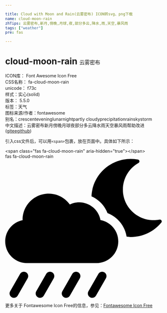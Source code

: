 ```yaml
---

title: Cloud with Moon and Rain(云雾密布) ICON转svg、png下载
name: cloud-moon-rain
zhTips: 云雾密布,新月,傍晚,月球,夜,部分多云,降水,雨,天空,暴风雨
tags: ["weather"]
pre: fas

---
```


# cloud-moon-rain  <small style="font-size: 60%;font-weight: 100">云雾密布</small>


<div class="detail-page">
<p>
<span>
ICON库：
<span class="badge-secondary badge">Font Awesome Icon Free</span> 
</span>
<br/>
<span>
CSS名称：
<span class="badge-secondary badge">fa-cloud-moon-rain</span> 
</span>
<br/>
<span>
unicode：
<span class="badge-secondary badge">f73c</span> 
<copy-btn content='f73c' btn-title=""></copy-btn>
<copy-btn :content='String.fromCodePoint(parseInt("f73c", 16))' btn-title="复制U"></copy-btn>
</span><br/><span>样式：<span class="badge-light badge">实心(solid)</span></span>
<br/>
<span>
版本：
<span class="badge-secondary badge">5.5.0</span> 
</span><br/><span>标签：<span class="badge-light badge"><router-link to="/tags/weather.html">天气</router-link></span></span>
<br/>
<span>图标来源/作者：<span class="badge-light badge">fontawesome</span></span> 
<br/>
<span>别名：<span class="badge-light badge">crescent</span><span class="badge-light badge">evening</span><span class="badge-light badge">lunar</span><span class="badge-light badge">night</span><span class="badge-light badge">partly cloudy</span><span class="badge-light badge">precipitation</span><span class="badge-light badge">rain</span><span class="badge-light badge">sky</span><span class="badge-light badge">storm</span></span><br/><span class="zh-detail">中文描述：<span class="badge-primary badge">云雾密布</span><span class="badge-primary badge">新月</span><span class="badge-primary badge">傍晚</span><span class="badge-primary badge">月球</span><span class="badge-primary badge">夜</span><span class="badge-primary badge">部分多云</span><span class="badge-primary badge">降水</span><span class="badge-primary badge">雨</span><span class="badge-primary badge">天空</span><span class="badge-primary badge">暴风雨</span><span class="help-link"><span>帮助改进</span>(<a href="https://gitee.com/liuwave/icon-helper/edit/master/json/fontawesome/solid/cloud-moon-rain.json" target="_blank" rel="noopener noreferrer">gitee</a><a href="https://github.com/liuwave/icon-helper/edit/master/json/fontawesome/solid/cloud-moon-rain.json" target="_blank" rel="noopener noreferrer">github</a></span>)</span><br/>
</p>
</div>
<div class="alert alert-dark">
  <i class="fas fa-cloud-moon-rain fa-xs"></i>
  <i class="fas fa-cloud-moon-rain fa-sm"></i>
  <i class="fas fa-cloud-moon-rain fa-lg"></i>
  <i class="fas fa-cloud-moon-rain fa-2x"></i>
  <i class="fas fa-cloud-moon-rain fa-3x"></i>
  <i class="fas fa-cloud-moon-rain fa-5x"></i>
  <i class="fas fa-cloud-moon-rain fa-7x"></i>
</div>
<div>
  <p>引入css文件后，可以用<code>&lt;span&gt;</code>包裹，放在页面中。具体如下所示：    
  </p>
  <div class="alert alert-primary" style="font-size: 14px">
    &lt;span class="fas fa-cloud-moon-rain" aria-hidden="true"&gt;&lt;/span&gt;
    <copy-btn content='<span class="fas fa-cloud-moon-rain" aria-hidden="true"></span>'></copy-btn>
  </div>
  <div class="alert alert-secondary">
    <i class="fas fa-cloud-moon-rain"
    style="font-size: 24px"
    aria-hidden="true"></i> fas fa-cloud-moon-rain
    <copy-btn content="fas fa-cloud-moon-rain" btn-title="复制图标名称"></copy-btn>
  </div>
</div>
<div id="svg" class="svg-wrap">
<svg xmlns="http://www.w3.org/2000/svg" viewBox="0 0 576 512"><path d="M350.5 225.5c-6.9-37.2-39.3-65.5-78.5-65.5-12.3 0-23.9 3-34.3 8-17.4-24.1-45.6-40-77.7-40-53 0-96 43-96 96 0 .5.2 1.1.2 1.6C27.6 232.9 0 265.2 0 304c0 44.2 35.8 80 80 80h256c44.2 0 80-35.8 80-80 0-39.2-28.2-71.7-65.5-78.5zm217.4-1.7c-70.4 13.3-135-40.3-135-110.8 0-40.6 21.9-78 57.5-98.1 5.5-3.1 4.1-11.4-2.1-12.5C479.6.8 470.7 0 461.8 0c-77.9 0-141.1 61.2-144.4 137.9 26.7 11.9 48.2 33.8 58.9 61.7 37.1 14.3 64 47.4 70.2 86.8 5.1.5 10 1.5 15.2 1.5 44.7 0 85.6-20.2 112.6-53.3 4.2-4.8-.2-12-6.4-10.8zM364.5 418.1c-7.6-4.3-17.4-1.8-21.8 6l-36.6 64c-4.4 7.7-1.7 17.4 6 21.8 2.5 1.4 5.2 2.1 7.9 2.1 5.5 0 10.9-2.9 13.9-8.1l36.6-64c4.3-7.7 1.7-17.4-6-21.8zm-96 0c-7.6-4.3-17.4-1.8-21.8 6l-36.6 64c-4.4 7.7-1.7 17.4 6 21.8 2.5 1.4 5.2 2.1 7.9 2.1 5.5 0 10.9-2.9 13.9-8.1l36.6-64c4.3-7.7 1.7-17.4-6-21.8zm-96 0c-7.6-4.3-17.4-1.8-21.8 6l-36.6 64c-4.4 7.7-1.7 17.4 6 21.8 2.5 1.4 5.2 2.1 7.9 2.1 5.5 0 10.9-2.9 13.9-8.1l36.6-64c4.3-7.7 1.7-17.4-6-21.8zm-96 0c-7.6-4.3-17.4-1.8-21.8 6l-36.6 64c-4.4 7.7-1.7 17.4 6 21.8 2.5 1.4 5.2 2.1 7.9 2.1 5.5 0 10.9-2.9 13.9-8.1l36.6-64c4.3-7.7 1.7-17.4-6-21.8z"/></svg>
</div>
<detail full-name='fa-cloud-moon-rain'></detail>
    
<div><p>更多关于  Fontawesome Icon Free的信息，参见：<a target="_blank" href="https://iconhelper.cn/fontawesome.html">Fontawesome Icon Free</a>
</p></div>
